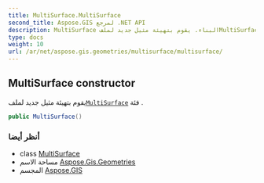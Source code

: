 ```yaml
---
title: MultiSurface.MultiSurface
second_title: Aspose.GIS لمرجع .NET API
description: MultiSurface البناء. يقوم بتهيئة مثيل جديد لملفMultiSurface فئة .
type: docs
weight: 10
url: /ar/net/aspose.gis.geometries/multisurface/multisurface/
---
```

## MultiSurface constructor

يقوم بتهيئة مثيل جديد لملف[`MultiSurface`](../) فئة .

```csharp
public MultiSurface()
```

### أنظر أيضا

* class [MultiSurface](../)
* مساحة الاسم [Aspose.Gis.Geometries](../../multisurface/)
* المجسم [Aspose.GIS](../../../)


